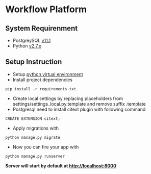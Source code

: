 # Workflow Platform

## System Requirenment
- PostgreySQL [v11.1](https://www.postgresql.org/download/)
- Python [v2.7.x](https://www.python.org/download/releases/2.7/)

## Setup Instruction
- Setup [python virtual environment](https://virtualenvwrapper.readthedocs.io/en/latest/)
- Install project dependencies 
```
pip install -r requirements.txt
```
- Create local settings by replacing placeholders from settings/settings_local.py.template and remove suffix .template
- Postgresql need to install citext plugin with following command
```
CREATE EXTENSION citext;
```
- Apply migrations with 
```
python manage.py migrate
```
- Now you can fire your app with 
```
python manage.py runserver
```
**Server will start by default at [http://localhost:8000](http://localhost:8000)**
 
